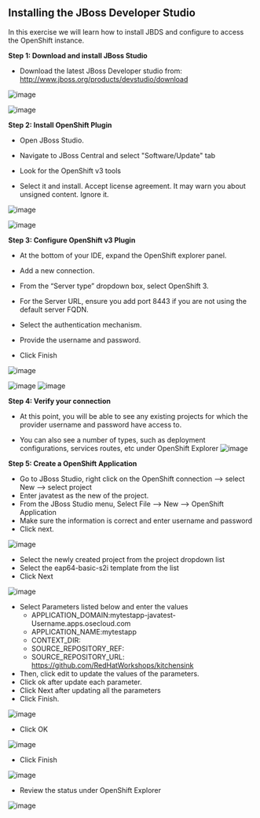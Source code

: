 ## Installing the JBoss Developer Studio 

In this exercise we will learn how to install JBDS and configure to access the OpenShift instance.

**Step 1: Download and install JBoss Studio**

- Download the latest JBoss Developer studio from:
http://www.jboss.org/products/devstudio/download

![image](images/jboss_install_1.png)

![image](images/jboss_install_2.png)

**Step 2: Install OpenShift Plugin**

- Open JBoss Studio.

- Navigate to JBoss Central and select "Software/Update" tab

- Look for the OpenShift v3 tools

- Select it and install. Accept license agreement. It may warn you about unsigned content. Ignore it.

![image](images/jboss_install_3.png)

![image](images/jboss_install_4.png)

**Step 3: Configure OpenShift v3 Plugin**

- At the bottom of your IDE, expand the OpenShift explorer panel.

- Add a new connection.

- From the “Server type” dropdown box, select OpenShift 3.

- For the Server URL, ensure you add port 8443 if you are not using the default
  server FQDN.

- Select the authentication mechanism.

- Provide the username and password.

- Click Finish

![image](images/jboss_install_5.png)

![image](images/jboss_install_6.jpg)
![image](images/jboss_install_6a.jpg)

**Step 4: Verify your connection**

- At this point, you will be able to see any existing projects for which
the provider username and password have access to.

- You can also see a number of types, such as deployment configurations, services
routes, etc under OpenShift Explorer
![image](images/jboss_install_7.jpg)

**Step 5: Create a OpenShift Application**

- Go to JBoss Studio, right click on the OpenShift connection --> select New --> select project
- Enter javatest as the new of the project.
- From the JBoss Studio menu, Select File --> New --> OpenShift Application
- Make sure the information is correct and enter username and password
- Click next.

![image](images/jboss_install8.jpg)

- Select the newly created project from the project dropdown list
- Select the eap64-basic-s2i template from the list
- Click Next

![image](images/jboss_install_9.jpg)

- Select Parameters listed below and enter the values
	- APPLICATION_DOMAIN:mytestapp-javatest-Username.apps.osecloud.com
	- APPLICATION_NAME:mytestapp
	- CONTEXT_DIR:<empty>
	- SOURCE_REPOSITORY_REF: <empty>
	- SOURCE_REPOSITORY_URL:  https://github.com/RedHatWorkshops/kitchensink
- Then, click edit to update the values of the parameters.
- Click ok after update each parameter.
- Click Next after updating all the parameters
- Click Finish.

![image](images/jboss_install_10.jpg)

- Click OK

![image](images/jboss_install_11.jpg)

- Click Finish

![image](images/jboss_install_12.jpg)

- Review the status under OpenShift Explorer

![image](images/jboss_install_13.jpg)
